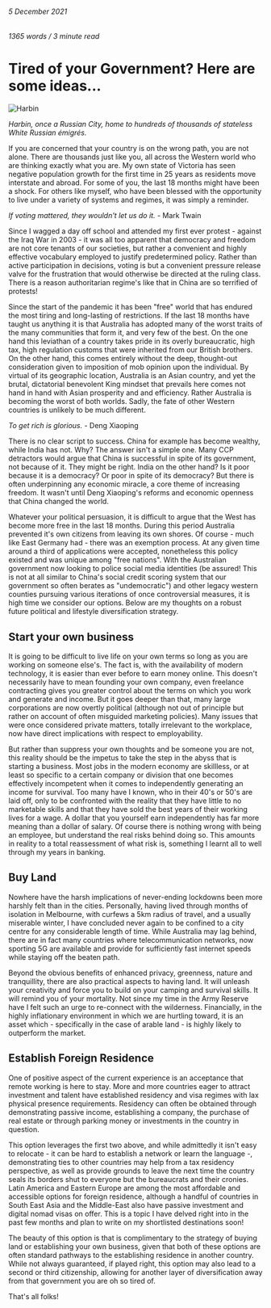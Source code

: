 ###### 5 December 2021



###### 1365 words / 3 minute read



# Tired of your Government? Here are some ideas...

![Harbin](../assets/tired_of_your_government_001.jpeg)

*Harbin, once a Russian City, home to hundreds of thousands of stateless White Russian émigrés.*

If you are concerned that your country is on the wrong path, you are not alone. There are thousands just like you, all across the Western world who are thinking exactly what you are. My own state of Victoria has seen negative population growth for the first time in 25 years as residents move interstate and abroad. For some of you, the last 18 months might have been a shock. For others like myself, who have been blessed with the opportunity to live under a variety of systems and regimes, it was simply a reminder.

*If voting mattered, they wouldn't let us do it.* - Mark Twain

Since I wagged a day off school and attended my first ever protest - against the Iraq War in 2003 - it was all too apparent that democracy and freedom are not core tenants of our societies, but rather a convenient and highly effective vocabulary employed to justify predetermined policy. Rather than active participation in decisions, voting is but a convenient pressure release valve for the frustration that would otherwise be directed at the ruling class. There is a reason authoritarian regime's like that in China are so terrified of protests! 

Since the start of the pandemic it has been "free" world that has endured the most tiring and long-lasting of restrictions. If the last 18 months have taught us anything it is that Australia has adopted many of the worst traits of the many communities that form it, and very few of the best. On the one hand this leviathan of a country takes pride in its overly bureaucratic, high tax, high regulation customs that were inherited from our British brothers. On the other hand, this comes entirely without the deep, thought-out consideration given to imposition of mob opinion upon the individual. By virtual of its geographic location, Australia is an Asian country, and yet the brutal, dictatorial benevolent King mindset that prevails here comes not hand in hand with Asian prosperity and and efficiency. Rather Australia is becoming the worst of both worlds. Sadly, the fate of other Western countries is unlikely to be much different. 

*To get rich is glorious.* - Deng Xiaoping

There is no clear script to success. China for example has become wealthy, while India has not. Why? The answer isn't a simple one. Many CCP detractors would argue that China is successful in spite of its government, not because of it. They might be right. India on the other hand? Is it poor because it is a democracy? Or poor in spite of its democracy? But there is often underpinning any economic miracle, a core theme of increasing freedom. It wasn't until Deng Xiaoping's reforms and economic openness that China changed the world.

Whatever your political persuasion, it is difficult to argue that the West has become more free in the last 18 months. During this period Australia prevented it's own citizens from leaving its own shores. Of course - much like East Germany had - there was an exemption process. At any given time around a third of applications were accepted, nonetheless this policy existed and was unique among "free nations".  With the Australian government now looking to police social media identities (be assured! This is not at all similar to China's social credit scoring system that our government so often berates as "undemocratic") and other legacy western counties pursuing various iterations of once controversial measures, it is high time we consider our options. Below are my thoughts on a robust future political and lifestyle diversification strategy. 

## Start your own business

It is going to be difficult to live life on your own terms so long as you are working on someone else's. The fact is, with the availability of modern technology, it is easier than ever before to earn money online. This doesn't necessarily have to mean founding your own company, even freelance contracting gives you greater control about the terms on which you work and generate and income. But it goes deeper than that, many large corporations are now overtly political (although not out of principle but rather on account of often misguided marketing policies). Many issues that were once considered private matters, totally irrelevant to the workplace, now have direct implications with respect to employability. 

But rather than suppress your own thoughts and be someone you are not, this reality should be the impetus to take the step in the abyss that is starting a business. Most jobs in the modern economy are skillless, or at least so specific to a certain company or division that one becomes effectively incompetent when it comes to independently generating an income for survival. Too many have I known, who in their 40's or 50's are laid off, only to be confronted with the reality that they have little to no marketable skills and that they have sold the best years of their working lives for a wage. A dollar that you yourself earn independently has far more meaning than a dollar of salary. Of course there is nothing wrong with being an employee, but understand the real risks behind doing so. This amounts in reality to a total reassessment of what risk is, something I learnt all to well through my years in banking.

## Buy Land

Nowhere have the harsh implications of never-ending lockdowns been more harshly felt than in the cities. Personally, having lived through months of isolation in Melbourne, with curfews a 5km radius of travel, and a usually miserable winter, I have concluded never again to be confined to a city centre for any considerable length of time. While Australia may lag behind, there are in fact many countries where telecommunication networks, now sporting 5G are available and provide for sufficiently fast internet speeds while staying off the beaten path. 

Beyond the obvious benefits of enhanced privacy, greenness, nature and tranquillity, there are also practical aspects to having land. It will unleash your creativity and force you to build on your camping and survival skills. It will remind you of your mortality. Not since my time in the Army Reserve have I felt such an urge to re-connect with the wilderness. Financially, in the highly inflationary environment in which we are hurtling toward, it is an asset which - specifically in the case of arable land - is highly likely to outperform the market. 

## Establish Foreign Residence

One of positive aspect of the current experience is an acceptance that remote working is here to stay. More and more countries eager to attract investment and talent have established residency and visa regimes with lax physical presence requirements. Residency can often be obtained through demonstrating passive income, establishing a company, the purchase of real estate or through parking money or investments in the country in question. 

This option leverages the first two above, and while admittedly it isn't easy to relocate - it can be hard to establish a network or learn the language -, demonstrating ties to other countries may help from a tax residency perspective, as well as provide grounds to leave the next time the country seals its borders shut to everyone but the bureaucrats and their cronies. Latin America and Eastern Europe are among the most affordable and accessible options for foreign residence, although a handful of countries in South East Asia and the Middle-East also have passive investment and digital nomad visas on offer. This is a topic I have delved right into in the past few months and plan to write on my shortlisted destinations soon!

The beauty of this option is that is complimentary to the strategy of buying land or establishing your own business, given that both of these options are often standard pathways to the establishing residence in another country. While not always guaranteed, if played right, this option may also lead to a second or third citizenship, allowing for another layer of diversification away from that government you are oh so tired of. 

That's all folks!







